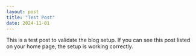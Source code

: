 ```yaml
---
layout: post
title: "Test Post"
date: 2024-11-01
---
```


This is a test post to validate the blog setup. If you can see this post listed on your home page, the setup is working correctly.
